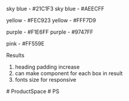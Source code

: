 sky blue - #21C1F3
sky blue - #AEECFF

yellow - #FEC923
yellow - #FFF7D9

purple - #F1E6FF
purple - #9747FF

pink - #FF559E

Results
1. heading padding increase
2. can make component for each box in result
3. fonts size for responsive

#   P r o d u c t S p a c e  
 #   P S  
 